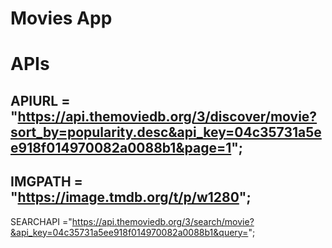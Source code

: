 # Movies App

# APIs

APIURL = "https://api.themoviedb.org/3/discover/movie?sort_by=popularity.desc&api_key=04c35731a5ee918f014970082a0088b1&page=1";
---------------------------------------------------------------
IMGPATH = "https://image.tmdb.org/t/p/w1280";
-------------------------------------------------------------------------
SEARCHAPI ="https://api.themoviedb.org/3/search/movie?&api_key=04c35731a5ee918f014970082a0088b1&query=";